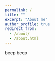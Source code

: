 ```yaml
---
permalink: /
title: ""
excerpt: "About me"
author_profile: true
redirect_from: 
  - /about/
  - /about.html
---
```


beep beep
